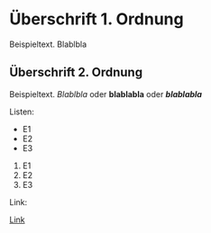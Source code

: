 # Überschrift 1. Ordnung

Beispieltext. Blablbla

## Überschrift 2. Ordnung

Beispieltext. *Blablbla* oder **blablabla** oder ***blablabla***

Listen:

- E1
- E2
- E3

1. E1
1. E2
1. E3

Link:

[Link](www.google.com)
